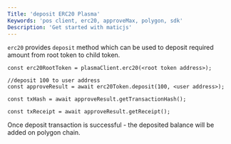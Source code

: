 ```yaml
---
Title: 'deposit ERC20 Plasma'
Keywords: 'pos client, erc20, approveMax, polygon, sdk'
Description: 'Get started with maticjs'
---
```


`erc20` provides `deposit` method which can be used to deposit required amount from root token to child token.

```
const erc20RootToken = plasmaClient.erc20(<root token address>);

//deposit 100 to user address
const approveResult = await erc20Token.deposit(100, <user address>);

const txHash = await approveResult.getTransactionHash();

const txReceipt = await approveResult.getReceipt();

```

Once deposit transaction is successful - the deposited balance will be added on polygon chain.
